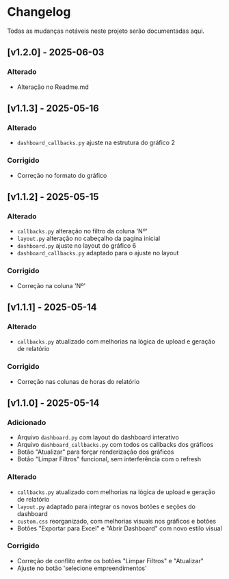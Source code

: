 # Changelog

Todas as mudanças notáveis neste projeto serão documentadas aqui.

## [v1.2.0] - 2025-06-03

### Alterado
- Alteração no Readme.md

## [v1.1.3] - 2025-05-16

### Alterado
- `dashboard_callbacks.py` ajuste na estrutura do gráfico 2

### Corrigido
- Correção no formato do gráfico

## [v1.1.2] - 2025-05-15

### Alterado
- `callbacks.py` alteração no filtro da coluna 'Nº'
- `layout.py` alteração no cabeçalho da pagina inicial
- `dashboard.py` ajuste no layout do gráfico 6
- `dashboard_callbacks.py` adaptado para o ajuste no layout

### Corrigido
- Correção na coluna 'Nº'

## [v1.1.1] - 2025-05-14

### Alterado
- `callbacks.py` atualizado com melhorias na lógica de upload e geração de relatório

### Corrigido
- Correção nas colunas de horas do relatório

## [v1.1.0] - 2025-05-14

### Adicionado
- Arquivo `dashboard.py` com layout do dashboard interativo
- Arquivo `dashboard_callbacks.py` com todos os callbacks dos gráficos
- Botão "Atualizar" para forçar renderização dos gráficos
- Botão "Limpar Filtros" funcional, sem interferência com o refresh

### Alterado
- `callbacks.py` atualizado com melhorias na lógica de upload e geração de relatório
- `layout.py` adaptado para integrar os novos botões e seções do dashboard
- `custom.css` reorganizado, com melhorias visuais nos gráficos e botões
- Botões "Exportar para Excel" e "Abrir Dashboard" com novo estilo visual

### Corrigido
- Correção de conflito entre os botões "Limpar Filtros" e "Atualizar"
- Ajuste no botão 'selecione empreendimentos'






